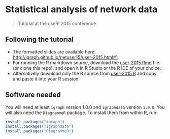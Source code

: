 # Statistical analysis of network data

> Tutorial at the useR! 2015 conference

## Following the tutorial

* The formatted slides are available here:
  http://igraph.github.io/netuser15/user-2015.html#1
* For running the R markdown source, download the
  [user-2015.Rmd](user-2015.Rmd) file
  (or clone this repo), and open it in R Studio or the R IDE of
  your choice.
* Alternatively download only the R source from
  [user-2015.R](user-2015.R) and copy and paste it
  into your R session.

## Software needed

You will need at least `igraph` version 1.0.0 and `igraphdata` version
`1.0.0`. You will also need the `DiagrammeR` package. To install them
from within R, run:

```r
install.packages("igraph")
install.packages("igraphdata")
install.packages("DiagrammeR")
```


